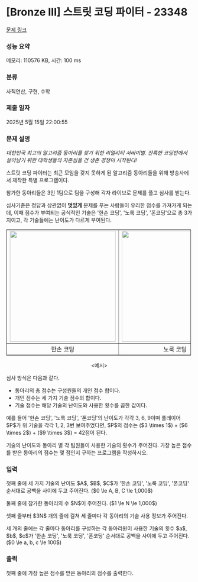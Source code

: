 # [Bronze III] 스트릿 코딩 파이터 - 23348 

[문제 링크](https://www.acmicpc.net/problem/23348) 

### 성능 요약

메모리: 110576 KB, 시간: 100 ms

### 분류

사칙연산, 구현, 수학

### 제출 일자

2025년 5월 15일 22:00:55

### 문제 설명

<p><em>대한민국 최고의 알고리즘 동아리를 찾기 위한 리얼리티 서바이벌. 잔혹한 코딩판에서 살아남기 위한 대학생들의 자존심을 건 생존 경쟁이 시작된다!</em></p>

<p>스트릿 코딩 파이터는 최근 모임을 갖지 못하게 된 알고리즘 동아리들을 위해 방송사에서 제작한 특별 프로그램이다.</p>

<p>참가한 동아리들은 3인 1팀으로 팀을 구성해 각자 라이브로 문제를 풀고 심사를 받는다.</p>

<p>심사기준은 정답과 상관없이 <strong>멋있게</strong> 문제를 푸는 사람들이 유리한 점수를 가져가게 되는데, 이때 점수가 부여되는 공식적인 기술은 '한손 코딩', '노룩 코딩', '폰코딩'으로 총 3가지이고, 각 기술들에는 난이도가 다르게 부여된다.</p>

<table align="center" border="1" cellpadding="1" cellspacing="1" class="table table-bordered" style="width: 500px;">
	<tbody>
		<tr>
			<td style="text-align: center;"><img alt="" src="https://upload.acmicpc.net/0bae8536-3ff2-42f2-92e5-460bfcb0b84c/-/preview/" style="height: 300px; width: 286px;"></td>
			<td style="text-align: center;"><img alt="" src="https://upload.acmicpc.net/1d89ce4e-5247-4ec0-96f1-649bbaa19505/-/preview/" style="height: 300px; width: 288px;"></td>
			<td style="text-align: center;"><img alt="" src="https://upload.acmicpc.net/a461e913-75a8-420c-a818-84b646b304ae/-/preview/" style="height: 300px; width: 283px;"></td>
		</tr>
		<tr>
			<td style="text-align: center;">한손 코딩</td>
			<td style="text-align: center;">노룩 코딩</td>
			<td style="text-align: center;">폰코딩</td>
		</tr>
	</tbody>
</table>

<p style="text-align: center;"><예시></p>

<p>심사 방식은 다음과 같다.</p>

<ul>
	<li>동아리의 총 점수는 구성원들의 개인 점수 합이다.</li>
	<li>개인 점수는 세 가지 기술 점수의 합이다.</li>
	<li>기술 점수는 해당 기술의 난이도와 사용한 횟수를 곱한 값이다.</li>
</ul>

<p>예를 들어 '한손 코딩', '노룩 코딩', '폰코딩'의 난이도가 각각 3, 6, 9이며 플레이어 $P$가 위 기술을 각각 1, 2, 3번 보여주었다면, $P$의 점수는 ($3 \times 1$) + ($6 \times 2$) + ($9 \times 3$) = 42점이 된다.</p>

<p>기술의 난이도와 동아리 별 각 팀원들이 사용한 기술의 횟수가 주어진다. 가장 높은 점수를 받은 동아리의 점수는 몇 점인지 구하는 프로그램을 작성하시오.</p>

### 입력 

 <p>첫째 줄에 세 가지 기술의 난이도 $A$, $B$, $C$가 '한손 코딩', '노룩 코딩', '폰코딩' 순서대로 공백을 사이에 두고 주어진다. ($0 \le A, B, C \le 1,000$)</p>

<p>둘째 줄에 참가한 동아리의 수 $N$이 주어진다. ($1 \le N \le 1,000$)</p>

<p>셋째 줄부터 $3N$ 개의 줄에 걸쳐 세 줄마다 각 동아리의 기술 사용 정보가 주어진다. </p>

<p>세 개의 줄에는 각 줄마다 동아리를 구성하는 각 동아리원이 사용한 기술의 횟수 $a$, $b$, $c$가 '한손 코딩', '노룩 코딩', '폰코딩' 순서대로 공백을 사이에 두고 주어진다. ($0 \le  a, b, c  \le 100$)</p>

### 출력 

 <p>첫째 줄에 가장 높은 점수를 받은 동아리의 점수를 출력한다.</p>

